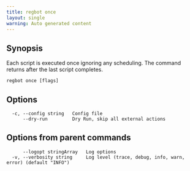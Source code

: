 ```yaml
---
title: regbot once
layout: single
warning: Auto generated content
---
```


## Synopsis

Each script is executed once ignoring any scheduling. The command
returns after the last script completes.

```shell
regbot once [flags]
```

## Options

```text
  -c, --config string   Config file
      --dry-run         Dry Run, skip all external actions
```

## Options from parent commands

```text
      --logopt stringArray   Log options
  -v, --verbosity string     Log level (trace, debug, info, warn, error) (default "INFO")
```
